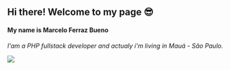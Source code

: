 ## Hi there! Welcome to my page 😎

#### My name is Marcelo Ferraz Bueno 

*I'am a PHP fullstack developer and actualy i'm living in Mauá - São Paulo.* 

<img align="left" src="https://media1.giphy.com/media/zCV6yYYnYZejS/giphy.gif?cid=ecf05e47sge107bxm43d38kmqdmtc2z232ock3b6tqn8pf0q&rid=giphy.gif">

<!--![vader](https://media1.giphy.com/media/zCV6yYYnYZejS/giphy.gif?cid=ecf05e47sge107bxm43d38kmqdmtc2z232ock3b6tqn8pf0q&rid=giphy.gif)-->
<!--
**marcelobueno/marcelobueno** is a ✨ _special_ ✨ repository because its `README.md` (this file) appears on your GitHub profile.

Here are some ideas to get you started:

- 🔭 I’m currently working on ...
- 🌱 I’m currently learning ...
- 👯 I’m looking to collaborate on ...
- 🤔 I’m looking for help with ...
- 💬 Ask me about ...
- 📫 How to reach me: ...
- 😄 Pronouns: ...
- ⚡ Fun fact: ...
-->
